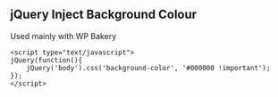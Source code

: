 ## jQuery Inject Background Colour

Used mainly with WP Bakery
```
<script type="text/javascript"> 
jQuery(function(){
    jQuery('body').css('background-color', '#000000 !important');
});
</script>
```
